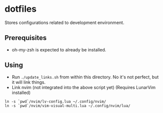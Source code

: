# dotfiles
Stores configurations related to development environment.

## Prerequisites
- oh-my-zsh is expected to already be installed.

## Using

- Run `./update_links.sh` from within this directory. No it's not perfect, but it will link things.
- Link nvim (not integrated into the above script yet) (Requires LunarVim installed)
```
ln -s `pwd`/nvim/lv-config.lua ~/.config/nvim/
ln -s `pwd`/nvim/vim-visual-multi.lua ~/.config/nvim/lua/
```

